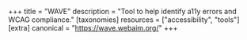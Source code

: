 +++
title = "WAVE"
description = "Tool to help identify a11y errors and WCAG compliance."
[taxonomies]
resources = ["accessibility", "tools"]
[extra]
canonical = "https://wave.webaim.org/"
+++
